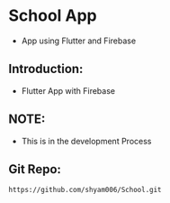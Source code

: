 # School App
- App using Flutter and Firebase 

## Introduction:
- Flutter App with Firebase

## NOTE:
- This is in the development Process

## Git Repo:
    https://github.com/shyam006/School.git
